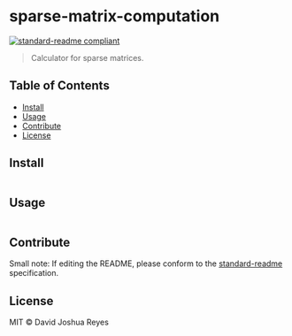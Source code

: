 # sparse-matrix-computation

[![standard-readme compliant](https://img.shields.io/badge/standard--readme-OK-green.svg?style=flat-square)](https://github.com/RichardLitt/standard-readme)

> Calculator for sparse matrices.

## Table of Contents

- [Install](#install)
- [Usage](#usage)
- [Contribute](#contribute)
- [License](#license)

## Install

```
```

## Usage

```
```

## Contribute



Small note: If editing the README, please conform to the [standard-readme](https://github.com/RichardLitt/standard-readme) specification.

## License

MIT © David Joshua Reyes
